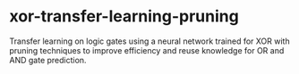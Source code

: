 # xor-transfer-learning-pruning
Transfer learning on logic gates using a neural network trained for XOR with pruning techniques to improve efficiency and reuse knowledge for OR and AND gate prediction.
